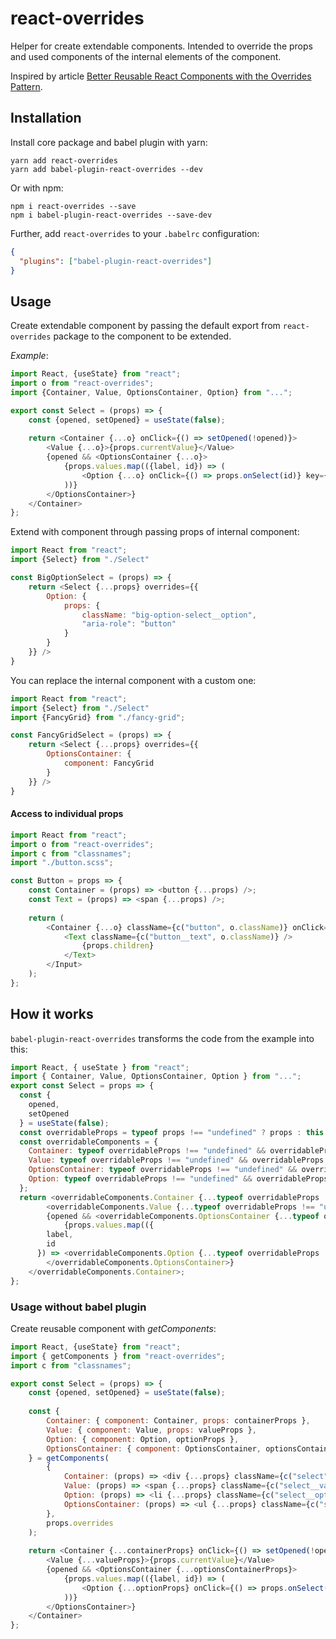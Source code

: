 # react-overrides
Helper for create extendable components. 
Intended to override the props and used components of the internal elements of the component.

Inspired by article 
[Better Reusable React Components with the Overrides Pattern](https://medium.com/@dschnr/better-reusable-react-components-with-the-overrides-pattern-9eca2339f646).

## Installation

Install core package and babel plugin with yarn:

```
yarn add react-overrides
yarn add babel-plugin-react-overrides --dev
```

Or with npm:

```
npm i react-overrides --save
npm i babel-plugin-react-overrides --save-dev
```

Further, add `react-overrides` to your `.babelrc` configuration:
```json
{
  "plugins": ["babel-plugin-react-overrides"]
}
```

## Usage

Create extendable component by passing the default export 
from `react-overrides` package to the component to be extended. 

*Example*:

```javascript
import React, {useState} from "react";
import o from "react-overrides";
import {Container, Value, OptionsContainer, Option} from "...";

export const Select = (props) => {
    const {opened, setOpened} = useState(false);
    
    return <Container {...o} onClick={() => setOpened(!opened)}>
        <Value {...o}>{props.currentValue}</Value>
        {opened && <OptionsContainer {...o}>
            {props.values.map(({label, id}) => (
                <Option {...o} onClick={() => props.onSelect(id)} key={id}>{label}</Option>
            ))}
        </OptionsContainer>}
    </Container>
};
```

Extend with component through passing props of internal component:
```javascript
import React from "react";
import {Select} from "./Select"

const BigOptionSelect = (props) => {
    return <Select {...props} overrides={{
        Option: {
            props: {
                className: "big-option-select__option",
                "aria-role": "button"
            }
        }
    }} />
}
```

You can replace the internal component with a custom one:
```javascript
import React from "react";
import {Select} from "./Select"
import {FancyGrid} from "./fancy-grid";

const FancyGridSelect = (props) => {
    return <Select {...props} overrides={{
        OptionsContainer: {
            component: FancyGrid
        }
    }} />
}
```

#### Access to individual props

```javascript
import React from "react";
import o from "react-overrides";
import c from "classnames";
import "./button.scss";

const Button = props => {
    const Container = (props) => <button {...props) />;
    const Text = (props) => <span {...props) />;
    
    return (
        <Container {...o} className={c("button", o.className)} onClick={props.onClick}>
            <Text className={c("button__text", o.className)} />
                {props.children}
            </Text>
        </Input>
    );
};
```

## How it works
`babel-plugin-react-overrides` transforms the code from the example into this:
```javascript
import React, { useState } from "react";
import { Container, Value, OptionsContainer, Option } from "...";
export const Select = props => {
  const {
    opened,
    setOpened
  } = useState(false);
  const overridableProps = typeof props !== "undefined" ? props : this && typeof this.props !== "undefined" ? this.props : arguments[0];
  const overridableComponents = {
    Container: typeof overridableProps !== "undefined" && overridableProps.overrides && overridableProps.overrides.Container && overridableProps.overrides.Container.component || Container,
    Value: typeof overridableProps !== "undefined" && overridableProps.overrides && overridableProps.overrides.Value && overridableProps.overrides.Value.component || Value,
    OptionsContainer: typeof overridableProps !== "undefined" && overridableProps.overrides && overridableProps.overrides.OptionsContainer && overridableProps.overrides.OptionsContainer.component || OptionsContainer,
    Option: typeof overridableProps !== "undefined" && overridableProps.overrides && overridableProps.overrides.Option && overridableProps.overrides.Option.component || Option
  };
  return <overridableComponents.Container {...typeof overridableProps !== "undefined" && overridableProps.overrides && overridableProps.overrides.Container && overridableProps.overrides.Container.props || {}} onClick={() => setOpened(!opened)}>
        <overridableComponents.Value {...typeof overridableProps !== "undefined" && overridableProps.overrides && overridableProps.overrides.Value && overridableProps.overrides.Value.props || {}}>{props.currentValue}</overridableComponents.Value>
        {opened && <overridableComponents.OptionsContainer {...typeof overridableProps !== "undefined" && overridableProps.overrides && overridableProps.overrides.OptionsContainer && overridableProps.overrides.OptionsContainer.props || {}}>
            {props.values.map(({
        label,
        id
      }) => <overridableComponents.Option {...typeof overridableProps !== "undefined" && overridableProps.overrides && overridableProps.overrides.Option && overridableProps.overrides.Option.props || {}} onClick={() => props.onSelect(id)} key={id}>{label}</overridableComponents.Option>)}
        </overridableComponents.OptionsContainer>}
    </overridableComponents.Container>;
};

```


### Usage without babel plugin

Create reusable component with *getComponents*: 
```javascript
import React, {useState} from "react";
import { getComponents } from "react-overrides";
import c from "classnames";

export const Select = (props) => {
    const {opened, setOpened} = useState(false);
    
    const {
        Container: { component: Container, props: containerProps },
        Value: { component: Value, props: valueProps },
        Option: { component: Option, optionProps },
        OptionsContainer: { component: OptionsContainer, optionsContainerProps }
    } = getComponents(
        {
            Container: (props) => <div {...props} className={c("select", props.className)} />,
            Value: (props) => <span {...props} className={c("select__value", props.className)} />,
            Option: (props) => <li {...props} className={c("select__option", props.className)} />,
            OptionsContainer: (props) => <ul {...props} className={c("select__options-container", props.className)} />,
        },
        props.overrides
    );
    
    return <Container {...containerProps} onClick={() => setOpened(!opened)}>
        <Value {...valueProps}>{props.currentValue}</Value>
        {opened && <OptionsContainer {...optionsContainerProps}>
            {props.values.map(({label, id}) => (
                <Option {...optionProps} onClick={() => props.onSelect(id)} key={id}>{label}</Option>
            ))}
        </OptionsContainer>}
    </Container>
};
```
